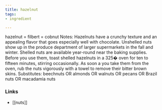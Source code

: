 ```yaml
---
title: hazelnut
tags:
- ingredient

---
```

hazelnut = filbert = cobnut Notes: Hazelnuts have a crunchy texture and an appealing flavor that goes especially well with chocolate. Unshelled nuts show up in the produce department of larger supermarkets in the fall and winter. Shelled nuts are available year-round near the baking supplies. Before you use them, toast shelled hazelnuts in a 325� oven for ten to fifteen minutes, stirring occasionally. As soon a you take them from the oven, rub the nuts vigorously with a towel to remove their bitter brown skins. Substitutes: beechnuts OR almonds OR walnuts OR pecans OR Brazil nuts OR macadamia nuts

### Links

* [[nuts]]
